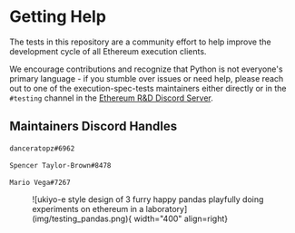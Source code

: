 # Getting Help

The tests in this repository are a community effort to help improve the development cycle of all Ethereum execution clients.

We encourage contributions and recognize that Python is not everyone's  primary language - if you stumble over issues or need help, please reach out to one of the execution-spec-tests maintainers either directly or in the `#testing` channel in the [Ethereum R&D Discord Server](https://discord.com/invite/qGpsxSA).
## Maintainers Discord Handles
 
```
danceratopz#6962
```
```
Spencer Taylor-Brown#8478
```
```
Mario Vega#7267
```

<figure markdown>
 ![ukiyo-e style design of 3 furry happy pandas playfully doing experiments on ethereum in a laboratory](img/testing_pandas.png){ width="400" align=right}
</figure>
